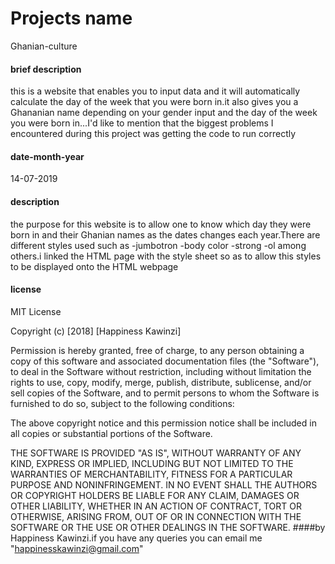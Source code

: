 # Projects name
Ghanian-culture
####  brief description
this is a website that enables you to input data and it will automatically calculate the day of the week that you were born in.it also gives you a Ghananian name depending on your gender input and the day of the week you were born in...I'd like to mention that the biggest problems I encountered during this project was getting the code to run correctly
#### date-month-year
14-07-2019
#### description
the purpose for this website is to allow one to know which day they were born in and their Ghanian names as the dates changes each year.There are different styles used such as 
  -jumbotron
  -body color
  -strong
  -ol
among others.i linked the HTML page with the style sheet so as to allow this styles to be displayed onto the HTML webpage 
#### license
MIT License

Copyright (c) [2018] [Happiness Kawinzi]

Permission is hereby granted, free of charge, to any person obtaining a copy
of this software and associated documentation files (the "Software"), to deal
in the Software without restriction, including without limitation the rights
to use, copy, modify, merge, publish, distribute, sublicense, and/or sell
copies of the Software, and to permit persons to whom the Software is
furnished to do so, subject to the following conditions:

The above copyright notice and this permission notice shall be included in all
copies or substantial portions of the Software.

THE SOFTWARE IS PROVIDED "AS IS", WITHOUT WARRANTY OF ANY KIND, EXPRESS OR
IMPLIED, INCLUDING BUT NOT LIMITED TO THE WARRANTIES OF MERCHANTABILITY,
FITNESS FOR A PARTICULAR PURPOSE AND NONINFRINGEMENT. IN NO EVENT SHALL THE
AUTHORS OR COPYRIGHT HOLDERS BE LIABLE FOR ANY CLAIM, DAMAGES OR OTHER
LIABILITY, WHETHER IN AN ACTION OF CONTRACT, TORT OR OTHERWISE, ARISING FROM,
OUT OF OR IN CONNECTION WITH THE SOFTWARE OR THE USE OR OTHER DEALINGS IN THE
SOFTWARE.
####by
Happiness Kawinzi.if you have any queries you can email me "happinesskawinzi@gmail.com" 
